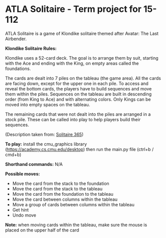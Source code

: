 #   ATLA Solitaire - Term project for 15-112

ATLA Solitaire is a game of Klondike solitaire themed after Avatar: The Last Airbender.

**Klondike Solitaire Rules:**

Klondike uses a 52-card deck. The goal is to arrange them by suit, starting with the Ace and ending with the King, on empty areas called the foundations.

The cards are dealt into 7 piles on the tableau (the game area). All the cards are facing down, except for the upper one in each pile. To access and reveal 
the bottom cards, the players have to build sequences and move them within the piles. Sequences on the tableau are built in descending order (from King to Ace) 
and with alternating colors. Only Kings can be moved into empty spaces on the tableau. 

The remaining cards that were not dealt into the piles are arranged in a stock pile. These can be called into play to help players build their sequences. 

(Description taken from: [Solitaire 365](https://www.solitaire365.com/tips/types-of-solitaire-games))

**To play:** install the cmu_graphics library (https://academy.cs.cmu.edu/desktop) then run the main.py file (ctrl+b / cmd+b) 

**Shorthand commands:** N/A

**Possible moves:**

* Move the card from the stack to the foundation
* Move the card from the stack to the tableau
* Move the card from the foundation to the tableau
* Move the card between columns within the tableau
* Move a group of cards between columns within the tableau
* Get hint
* Undo move

**Note:** when moving cards within the tableau, make sure the mouse is placed on the upper half of the card